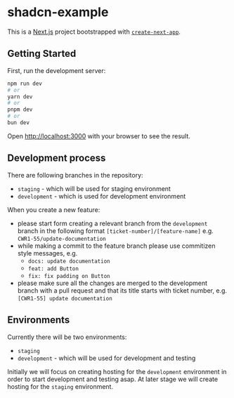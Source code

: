 # shadcn-example

This is a [Next.js](https://nextjs.org/) project bootstrapped with [`create-next-app`](https://github.com/vercel/next.js/tree/canary/packages/create-next-app).

## Getting Started

First, run the development server:

```bash
npm run dev
# or
yarn dev
# or
pnpm dev
# or
bun dev
```

Open [http://localhost:3000](http://localhost:3000) with your browser to see the result.

## Development process

There are following branches in the repository:

- `staging` - which will be used for staging environment
- `development` - which is used for development environment

When you create a new feature:

- please start form creating a relevant branch from the `development` branch in the following format `[ticket-number]/[feature-name]` e.g. `CWR1-55/update-documentation`
- while making a commit to the feature branch please use commitizen style messages, e.g.
  - `docs: update documentation`
  - `feat: add Button`
  - `fix: fix padding on Button`
- please make sure all the changes are merged to the development branch with a pull request and that its title starts with ticket number, e.g. `[CWR1-55] update documentation`

## Environments

Currently there will be two environments:

- `staging`
- `development` - which will be used for development and testing

Initially we will focus on creating hosting for the `development` environment in order to start development and testing asap. At later stage we will create hosting for the `staging` environment.
